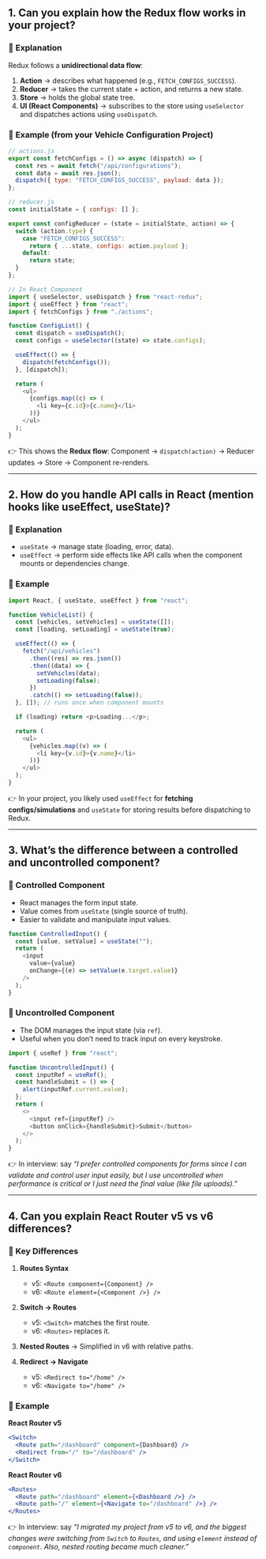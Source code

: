 ## 1. Can you explain how the Redux flow works in your project?

### 🔹 Explanation

Redux follows a **unidirectional data flow**:

1. **Action** → describes what happened (e.g., `FETCH_CONFIGS_SUCCESS`).
2. **Reducer** → takes the current state + action, and returns a new state.
3. **Store** → holds the global state tree.
4. **UI (React Components)** → subscribes to the store using `useSelector` and dispatches actions using `useDispatch`.

### 🔹 Example (from your Vehicle Configuration Project)

```javascript
// actions.js
export const fetchConfigs = () => async (dispatch) => {
  const res = await fetch("/api/configurations");
  const data = await res.json();
  dispatch({ type: "FETCH_CONFIGS_SUCCESS", payload: data });
};

// reducer.js
const initialState = { configs: [] };

export const configReducer = (state = initialState, action) => {
  switch (action.type) {
    case "FETCH_CONFIGS_SUCCESS":
      return { ...state, configs: action.payload };
    default:
      return state;
  }
};

// In React Component
import { useSelector, useDispatch } from "react-redux";
import { useEffect } from "react";
import { fetchConfigs } from "./actions";

function ConfigList() {
  const dispatch = useDispatch();
  const configs = useSelector((state) => state.configs);

  useEffect(() => {
    dispatch(fetchConfigs());
  }, [dispatch]);

  return (
    <ul>
      {configs.map((c) => (
        <li key={c.id}>{c.name}</li>
      ))}
    </ul>
  );
}
```

👉 This shows the **Redux flow**:
Component → `dispatch(action)` → Reducer updates → Store → Component re-renders.

---

## 2. How do you handle API calls in React (mention hooks like useEffect, useState)?

### 🔹 Explanation

* `useState` → manage state (loading, error, data).
* `useEffect` → perform side effects like API calls when the component mounts or dependencies change.

### 🔹 Example

```javascript
import React, { useState, useEffect } from "react";

function VehicleList() {
  const [vehicles, setVehicles] = useState([]);
  const [loading, setLoading] = useState(true);

  useEffect(() => {
    fetch("/api/vehicles")
      .then((res) => res.json())
      .then((data) => {
        setVehicles(data);
        setLoading(false);
      })
      .catch(() => setLoading(false));
  }, []); // runs once when component mounts

  if (loading) return <p>Loading...</p>;

  return (
    <ul>
      {vehicles.map((v) => (
        <li key={v.id}>{v.name}</li>
      ))}
    </ul>
  );
}
```

👉 In your project, you likely used `useEffect` for **fetching configs/simulations** and `useState` for storing results before dispatching to Redux.

---

## 3. What’s the difference between a controlled and uncontrolled component?

### 🔹 Controlled Component

* React manages the form input state.
* Value comes from `useState` (single source of truth).
* Easier to validate and manipulate input values.

```javascript
function ControlledInput() {
  const [value, setValue] = useState("");
  return (
    <input
      value={value}
      onChange={(e) => setValue(e.target.value)}
    />
  );
}
```

### 🔹 Uncontrolled Component

* The DOM manages the input state (via `ref`).
* Useful when you don’t need to track input on every keystroke.

```javascript
import { useRef } from "react";

function UncontrolledInput() {
  const inputRef = useRef();
  const handleSubmit = () => {
    alert(inputRef.current.value);
  };
  return (
    <>
      <input ref={inputRef} />
      <button onClick={handleSubmit}>Submit</button>
    </>
  );
}
```

👉 In interview: say *“I prefer controlled components for forms since I can validate and control user input easily, but I use uncontrolled when performance is critical or I just need the final value (like file uploads).”*

---

## 4. Can you explain React Router v5 vs v6 differences?

### 🔹 Key Differences

1. **Routes Syntax**

   * v5: `<Route component={Component} />`
   * v6: `<Route element={<Component />} />`

2. **Switch → Routes**

   * v5: `<Switch>` matches the first route.
   * v6: `<Routes>` replaces it.

3. **Nested Routes** → Simplified in v6 with relative paths.

4. **Redirect → Navigate**

   * v5: `<Redirect to="/home" />`
   * v6: `<Navigate to="/home" />`

### 🔹 Example

**React Router v5**

```jsx
<Switch>
  <Route path="/dashboard" component={Dashboard} />
  <Redirect from="/" to="/dashboard" />
</Switch>
```

**React Router v6**

```jsx
<Routes>
  <Route path="/dashboard" element={<Dashboard />} />
  <Route path="/" element={<Navigate to="/dashboard" />} />
</Routes>
```

👉 In interview: say *“I migrated my project from v5 to v6, and the biggest changes were switching from `Switch` to `Routes`, and using `element` instead of `component`. Also, nested routing became much cleaner.”*
